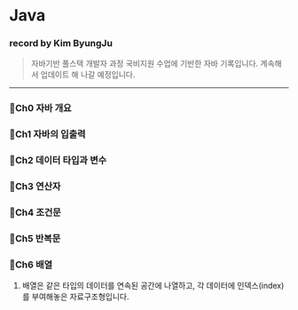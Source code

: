 # Java
### record by Kim ByungJu
> 자바기반 풀스택 개발자 과정 국비지원 수업에 기반한 자바 기록입니다. 계속해서 업데이트 해 나갈 예정입니다.
-----
### 📍Ch0 자바 개요
### 📍Ch1 자바의 입출력
### 📍Ch2 데이터 타입과 변수
### 📍Ch3 연산자
### 📍Ch4 조건문
### 📍Ch5 반복문
### 📍Ch6 배열
1. 배열은 같은 타입의 데이터를 연속된 공간에 나열하고, 각 데이터에 인덱스(index)를 부여해놓은 자료구조형입니다. 
